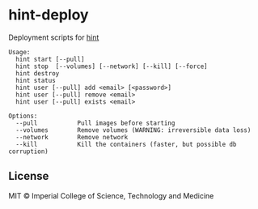 # hint-deploy

Deployment scripts for [hint](https://github.com/mrc-ide/hint)

<!-- Regenerate the usage section below by running ./scripts/build_readme -->

<!-- Usage begin -->
```
Usage:
  hint start [--pull]
  hint stop  [--volumes] [--network] [--kill] [--force]
  hint destroy
  hint status
  hint user [--pull] add <email> [<password>]
  hint user [--pull] remove <email>
  hint user [--pull] exists <email>

Options:
  --pull           Pull images before starting
  --volumes        Remove volumes (WARNING: irreversible data loss)
  --network        Remove network
  --kill           Kill the containers (faster, but possible db corruption)
```
<!-- Usage end -->

## License

MIT © Imperial College of Science, Technology and Medicine
